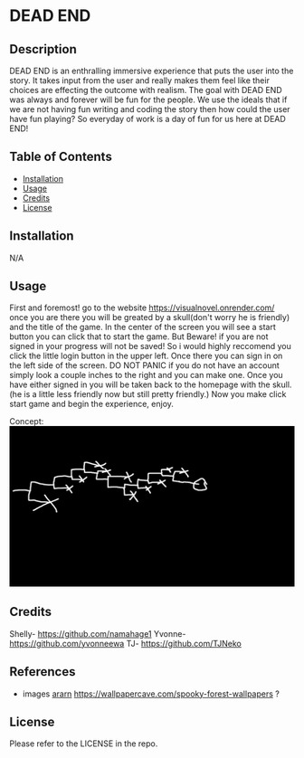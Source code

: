 # DEAD END

## Description

DEAD END is an enthralling immersive experience that puts the user into the story. It takes input from the user and really makes them feel like their choices are effecting the outcome with realism. The goal with DEAD END was always and forever will be fun for the people. We use the ideals that if we are not having fun writing and coding the story then how could the user have fun playing? So everyday of work is a day of fun for us here at DEAD END!

## Table of Contents

- [Installation](#installation)
- [Usage](#usage)
- [Credits](#credits)
- [License](#license)

## Installation

N/A

## Usage

First and foremost! go to the website https://visualnovel.onrender.com/ once you are there you will be greated by a skull(don't worry he is friendly) and the title of the game. In the center of the screen you will see a start button you can click that to start the game. But Beware! if you are not signed in your progress will not be saved! So i would highly reccomend you click the little login button in the upper left. Once there you can sign in on the left side of the screen. DO NOT PANIC if you do not have an account simply look a couple inches to the right and you can make one. Once you have either signed in you will be taken back to the homepage with the skull.(he is a little less friendly now but still pretty friendly.) Now you make click start game and begin the experience, enjoy.

Concept:
![The pathing idea](images/concept.png)

## Credits

Shelly- https://github.com/namahage1
Yvonne- https://github.com/yvonneewa
TJ- https://github.com/TJNeko

##  References
- images 
[   ararn](https://www.artstation.com/)
 https://wallpapercave.com/spooky-forest-wallpapers
 ?


## License

Please refer to the LICENSE in the repo.
